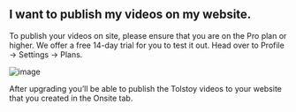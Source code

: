 ## I want to publish my videos on my website.

To publish your videos on site, please ensure that you are on the Pro plan or higher. We offer a free 14-day trial for you to test it out. Head over to Profile -> Settings -> Plans. 

![image](https://github.com/GoTolstoy/tolstoy-toly-kb/assets/159800692/ed7c09f8-4be4-4cf8-ac22-6b6cef399444)


After upgrading you’ll be able to publish the Tolstoy videos to your website that you created in the Onsite tab.
